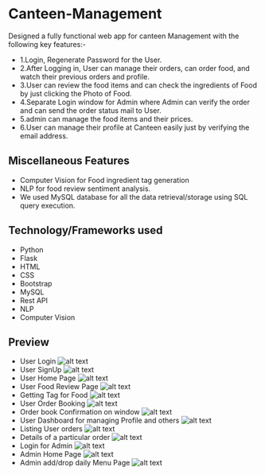 # Canteen-Management
Designed a fully functional web app for canteen Management with the following key features:-<br>
* 1.Login, Regenerate Password for the User.
* 2.After Logging in, User can manage their orders, can order food, and watch their previous orders and profile.
* 3.User can review the food items and can check the ingredients of Food by just clicking the Photo of Food.
* 4.Separate Login window for Admin where Admin can verify the order and can send the order status mail to User.
* 5.admin can manage the food items and their prices.
* 6.User can manage their profile at Canteen easily just by verifying the email address.

## Miscellaneous Features
* Computer Vision for Food ingredient tag generation
* NLP for food review sentiment analysis.
* We used MySQL database for all the data retrieval/storage using SQL query execution.

## Technology/Frameworks used
* Python
* Flask 
* HTML 
* CSS
* Bootstrap
* MySQL
* Rest API
* NLP 
* Computer Vision

##  Preview
* User Login
![alt text](https://github.com/udaram/Canteen-Management/blob/master/pics/login.png)
* User SignUp
![alt text](https://github.com/udaram/Canteen-Management/blob/master/pics/signup.png)
* User Home Page
![alt text](https://github.com/udaram/Canteen-Management/blob/master/pics/mainpage.png)
* User Food Review Page
![alt text](https://github.com/udaram/Canteen-Management/blob/master/pics/foodreview.png)
* Getting Tag for Food
![alt text](https://github.com/udaram/Canteen-Management/blob/master/pics/getfoodtag.png)
* User Order Booking
![alt text](https://github.com/udaram/Canteen-Management/blob/master/pics/order.png)
* Order book Confirmation on window
![alt text](https://github.com/udaram/Canteen-Management/blob/master/pics/success.png)
* User Dashboard for managing Profile and others
![alt text](https://github.com/udaram/Canteen-Management/blob/master/pics/userdashboard.png)
* Listing User orders
![alt text](https://github.com/udaram/Canteen-Management/blob/master/pics/userorders.png)
* Details of a particular order
![alt text](https://github.com/udaram/Canteen-Management/blob/master/pics/vieworder.png)
* Login for Admin
![alt text](https://github.com/udaram/Canteen-Management/blob/master/pics/adminlogin.png)
* Admin Home Page
![alt text](https://github.com/udaram/Canteen-Management/blob/master/pics/adminhome.png)
* Admin add/drop daily Menu Page
![alt text](https://github.com/udaram/Canteen-Management/blob/master/pics/adminaddmenu.png)




